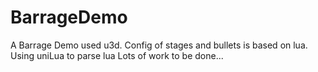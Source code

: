 # BarrageDemo
A Barrage Demo used u3d.
Config of stages and bullets is based on lua.
Using uniLua to parse lua
Lots of work to be done...
